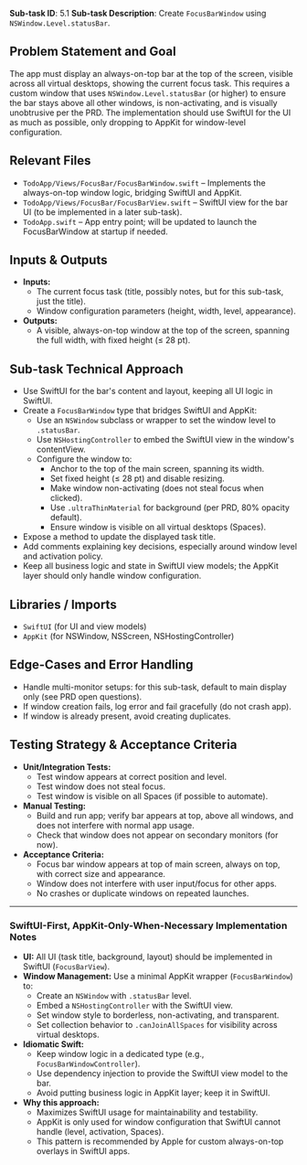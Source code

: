 **Sub-task ID**: 5.1
**Sub-task Description**: Create `FocusBarWindow` using `NSWindow.Level.statusBar`.

## Problem Statement and Goal

The app must display an always-on-top bar at the top of the screen, visible across all virtual desktops, showing the current focus task. This requires a custom window that uses `NSWindow.Level.statusBar` (or higher) to ensure the bar stays above all other windows, is non-activating, and is visually unobtrusive per the PRD. The implementation should use SwiftUI for the UI as much as possible, only dropping to AppKit for window-level configuration.

## Relevant Files
- `TodoApp/Views/FocusBar/FocusBarWindow.swift` – Implements the always-on-top window logic, bridging SwiftUI and AppKit.
- `TodoApp/Views/FocusBar/FocusBarView.swift` – SwiftUI view for the bar UI (to be implemented in a later sub-task).
- `TodoApp.swift` – App entry point; will be updated to launch the FocusBarWindow at startup if needed.

## Inputs & Outputs
- **Inputs:**
  - The current focus task (title, possibly notes, but for this sub-task, just the title).
  - Window configuration parameters (height, width, level, appearance).
- **Outputs:**
  - A visible, always-on-top window at the top of the screen, spanning the full width, with fixed height (≤ 28 pt).

## Sub-task Technical Approach
- Use SwiftUI for the bar's content and layout, keeping all UI logic in SwiftUI.
- Create a `FocusBarWindow` type that bridges SwiftUI and AppKit:
  - Use an `NSWindow` subclass or wrapper to set the window level to `.statusBar`.
  - Use `NSHostingController` to embed the SwiftUI view in the window's contentView.
  - Configure the window to:
    - Anchor to the top of the main screen, spanning its width.
    - Set fixed height (≤ 28 pt) and disable resizing.
    - Make window non-activating (does not steal focus when clicked).
    - Use `.ultraThinMaterial` for background (per PRD, 80% opacity default).
    - Ensure window is visible on all virtual desktops (Spaces).
- Expose a method to update the displayed task title.
- Add comments explaining key decisions, especially around window level and activation policy.
- Keep all business logic and state in SwiftUI view models; the AppKit layer should only handle window configuration.

## Libraries / Imports
- `SwiftUI` (for UI and view models)
- `AppKit` (for NSWindow, NSScreen, NSHostingController)

## Edge-Cases and Error Handling
- Handle multi-monitor setups: for this sub-task, default to main display only (see PRD open questions).
- If window creation fails, log error and fail gracefully (do not crash app).
- If window is already present, avoid creating duplicates.

## Testing Strategy & Acceptance Criteria
- **Unit/Integration Tests:**
  - Test window appears at correct position and level.
  - Test window does not steal focus.
  - Test window is visible on all Spaces (if possible to automate).
- **Manual Testing:**
  - Build and run app; verify bar appears at top, above all windows, and does not interfere with normal app usage.
  - Check that window does not appear on secondary monitors (for now).
- **Acceptance Criteria:**
  - Focus bar window appears at top of main screen, always on top, with correct size and appearance.
  - Window does not interfere with user input/focus for other apps.
  - No crashes or duplicate windows on repeated launches.

---

### SwiftUI-First, AppKit-Only-When-Necessary Implementation Notes
- **UI:** All UI (task title, background, layout) should be implemented in SwiftUI (`FocusBarView`).
- **Window Management:** Use a minimal AppKit wrapper (`FocusBarWindow`) to:
  - Create an `NSWindow` with `.statusBar` level.
  - Embed a `NSHostingController` with the SwiftUI view.
  - Set window style to borderless, non-activating, and transparent.
  - Set collection behavior to `.canJoinAllSpaces` for visibility across virtual desktops.
- **Idiomatic Swift:**
  - Keep window logic in a dedicated type (e.g., `FocusBarWindowController`).
  - Use dependency injection to provide the SwiftUI view model to the bar.
  - Avoid putting business logic in AppKit layer; keep it in SwiftUI.
- **Why this approach:**
  - Maximizes SwiftUI usage for maintainability and testability.
  - AppKit is only used for window configuration that SwiftUI cannot handle (level, activation, Spaces).
  - This pattern is recommended by Apple for custom always-on-top overlays in SwiftUI apps.
